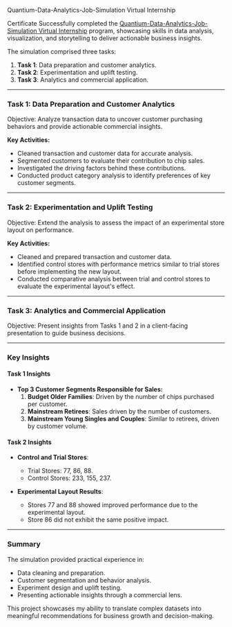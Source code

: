 
Quantium-Data-Analytics-Job-Simulation Virtual Internship

Certificate
Successfully completed the [Quantium-Data-Analytics-Job-Simulation Virtual Internship](https://forage-uploads-prod.s3.amazonaws.com/completion-certificates/32A6DqtsbF7LbKdcq/NkaC7knWtjSbi6aYv_32A6DqtsbF7LbKdcq_SQGDnrwM5WzFRzJXZ_1731011760094_completion_certificate.pdf) program, showcasing skills in data analysis, visualization, and storytelling to deliver actionable business insights.

The simulation comprised three tasks:  
1. **Task 1**: Data preparation and customer analytics.  
2. **Task 2**: Experimentation and uplift testing.  
3. **Task 3**: Analytics and commercial application.  

---

### **Task 1: Data Preparation and Customer Analytics**  
Objective: Analyze transaction data to uncover customer purchasing behaviors and provide actionable commercial insights.

**Key Activities:**  
- Cleaned transaction and customer data for accurate analysis.  
- Segmented customers to evaluate their contribution to chip sales.  
- Investigated the driving factors behind these contributions.  
- Conducted product category analysis to identify preferences of key customer segments.

---

### **Task 2: Experimentation and Uplift Testing**  
Objective: Extend the analysis to assess the impact of an experimental store layout on performance.

**Key Activities:**  
- Cleaned and prepared transaction and customer data.  
- Identified control stores with performance metrics similar to trial stores before implementing the new layout.  
- Conducted comparative analysis between trial and control stores to evaluate the experimental layout's effect.

---

### **Task 3: Analytics and Commercial Application**  
Objective: Present insights from Tasks 1 and 2 in a client-facing presentation to guide business decisions.

---

### **Key Insights**  

#### **Task 1 Insights**  
- **Top 3 Customer Segments Responsible for Sales:**  
  1. **Budget Older Families**: Driven by the number of chips purchased per customer.  
  2. **Mainstream Retirees**: Sales driven by the number of customers.  
  3. **Mainstream Young Singles and Couples**: Similar to retirees, driven by customer volume.

#### **Task 2 Insights**  
- **Control and Trial Stores**:  
  - Trial Stores: 77, 86, 88.  
  - Control Stores: 233, 155, 237.  

- **Experimental Layout Results**:  
  - Stores 77 and 88 showed improved performance due to the experimental layout.  
  - Store 86 did not exhibit the same positive impact.

---

### Summary  
The simulation provided practical experience in:  
- Data cleaning and preparation.  
- Customer segmentation and behavior analysis.  
- Experiment design and uplift testing.  
- Presenting actionable insights through a commercial lens.  

This project showcases my ability to translate complex datasets into meaningful recommendations for business growth and decision-making.
